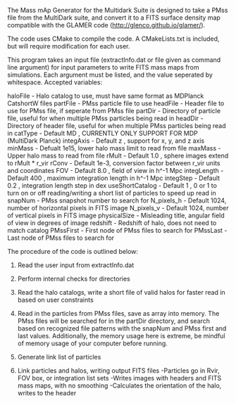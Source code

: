 The Mass mAp Generator for the Multidark Suite is designed to take a PMss file from
the MultiDark suite, and convert it to a FITS surface density map compatible with 
the GLAMER code (http://glenco.github.io/glamer/). 

The code uses CMake to compile the code. A CMakeLists.txt is included, but will 
require modification for each user.

This program takes an input file (extractInfo.dat or file given as command line argument) 
for input parameters to write FITS mass maps from simulations. Each argument must be listed,
and the value seperated by whitespace. Accepted variables:

haloFile        -               Halo catalog to use, must have same format as MDPlanck CatshortW files
partFile        -               PMss particle file to use
headFile        -               Header file to use for PMss file, if seperate from PMss file
partDir         -               Directory of particle file, useful for when multiple PMss particles being read in
headDir         -               Directory of header file, useful for when multiple PMss particles being read in
catType         - Default MD  , CURRENTLY ONLY SUPPORT FOR MDP (MultiDark Planck)
integAxis       - Default z   , support for x, y, and z axis
minMass         - Defualt 1e15, lower halo mass limit to read from file
maxMass         -               Upper halo mass to read from file
rMult           - Default 1.0 , sphere images extend to rMult * r_vir
rConv           - Default 1e-3, conversion factor between r_vir units and coordinates
FOV             - Default 8.0 , field of view in h^-1 Mpc
integLength     - Default 400 , maximum integration length in h^-1 Mpc
integStep       - Default 0.2 , integration length step in dex
useShortCatalog - Default 1   , 0 or 1 to turn on or off reading/writing a short list of particles to speed up read in
snapNum         -               PMss snapshot number to search for
N_pixels_h      - Default 1024, number of horizontal pixels in FITS image
N_pixels_v      - Default 1024, number of vertical pixels in FITS image
physicalSize    -               Misleading title, angular field of view in degrees of image
redshift        -               Redshift of halo, does not need to match catalog
PMssFirst       -               First node of PMss files to search for
PMssLast        -               Last  node of PMss files to search for

The procedure of the code is outlined below:

1. Read the user input from extractInfo.dat

2. Perform internal checks for directories

3. Read the halo catalogs, write a short file of valid halos for faster read in based on user constraints

4. Read in the particles from PMss files, save as array into memory. The PMss files will be searched for 
in the partDir directory, and search based on recognized file patterns with the snapNum and PMss first and last values.
Additionally, the memory usage here is extreme, be mindful of memory usage of your computer before running.

5. Generate link list of particles

6. Link particles and halos, writing output FITS files
   -Particles go in Rvir, FOV box, or integration list sets
   -Writes images with headers and FITS mass maps, with no smoothing
   -Calculates the orientation of the halo, writes to the header
